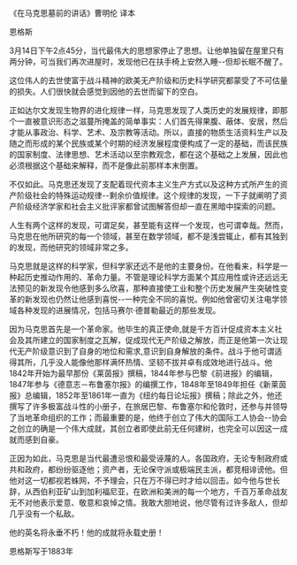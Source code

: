 《在马克思墓前的讲话》曹明伦 译本

恩格斯

3月14日下午2点45分，当代最伟大的思想家停止了思想。让他单独留在屋里只有两分钟，可当我们再次进屋时，发现他已在扶手椅上安然入睡--但却长眠不醒了。

这位伟人的去世使富于战斗精神的欧美无产阶级和历史科学研究都蒙受了不可估量的损失。人们很快就会感觉到因他的去世而留下的空白。

正如达尔文发现生物界的进化规律一样，马克思发现了人类历史的发展规律，即那个一直被意识形态之滋蔓所掩盖的简单事实：人们首先得果腹、蔽体、安居，然后才能从事政治、科学、艺术、及宗教等活动。所以，直接的物质生活资料生产以及随之而形成的某个民族或某个时期的经济发展程度便构成了一定的基础，而该民族的国家制度、法律思想、艺术活动以至宗教观念，都在这个基础之上发展，因此也必须根据这个基础来解释，而不是像此前那样本末倒置。

不仅如此。马克思还发现了支配着现代资本主义生产方式以及这种方式所产生的资产阶级社会的特殊运动规律--剩余价值规律。这个规律的发现，一下子就阐明了资产阶级经济学家和社会主义批评家都曾试图解答但却一直在黑暗中探索的问题。

人生有两个这样的发现，可谓足矣，甚至能有这样一个发现，也可谓幸哉。然而，马克思在他所研究的每一个领域，甚至在数学领域，都不是浅尝辄止，都有其独到的发现，而他研究的领域非常之多。

马克思就是这样的科学家，但科学家还远不是他的主要身份。在他看来，科学是一种起历史推动作用的、革命力量。不管是理论科学方面某个其应用性或许还远远无法预见的新发现令他感到多么欣喜，那种直接使工业和整个历史发展产生突破性变革的新发现也仍然让他感到喜悦--一种完全不同的喜悦。例如他曾密切关注电学领域各种发现的进展情况，包括马赛尔·德普勒最近的那些发现。

因为马克思首先是一个革命家。他毕生的真正使命,就是千方百计促成资本主义社会及其所建立的国家制度之瓦解，促成现代无产阶级之解放，而正是他第一次让现代无产阶级意识到了自身的地位和需求,意识到自身解放的条件。战斗于他可谓适得其所，几乎没人能像他那样满怀热情、坚韧不拔并卓有成效地进行战斗。他1842年开始为最早那份《莱茵报》撰稿，1844年参与巴黎《前进报》的编辑，1847年参与《德意志－布鲁塞尔报》的编撰工作，1848年至1849年担任《新莱茵报》总编辑，1852年至1861年一直为《纽约每日论坛报》撰稿；除此之外，他还撰写了许多极富战斗性的小册子，在旅居巴黎、布鲁塞尔和伦敦时，还参与并领导了当地革命组织的工作；而最重要的是，他终于创立了伟大的国际工人协会--协会之创立的确是一个伟大成就，其创立者即使此前无任何建树，也完全可以因这一成就而感到自豪。

正因为如此，马克思是当代最遭忌恨和最受诬蔑的人。各国政府，无论专制政府或共和政府，都纷纷驱逐他；资产者，无论保守派或极端民主派，都竞相诽谤他。但他对这一切都视若蛛网，不予理会，只在万不得已时才给以回击。如今他与世长辞，从西伯利亚矿山到加利福尼亚，在欧洲和美洲的每一个地方，千百万革命战友无不对他表示爱意、敬意和哀悼之情。我敢大胆地说，他尽管有过许多敌人，但却几乎没有一个私敌。

他的英名将永垂不朽！他的成就将永载史册！

恩格斯写于1883年
